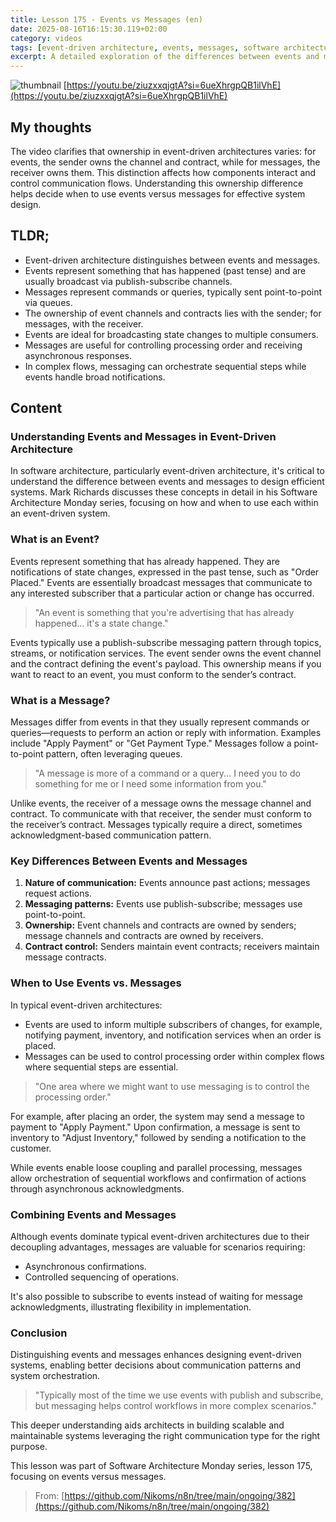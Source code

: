 ```yaml
---
title: Lesson 175 - Events vs Messages (en)
date: 2025-08-16T16:15:30.119+02:00
category: videos
tags: [event-driven architecture, events, messages, software architecture, messaging patterns, publish-subscribe, queues, system design]
excerpt: A detailed exploration of the differences between events and messages in event-driven architecture, outlining when to use each communication type for optimal system design.
---
```


![thumbnail](https://i.ytimg.com/vi/ziuzxxqjgtA/maxresdefault.jpg)
[https://youtu.be/ziuzxxqjgtA?si=6ueXhrgpQB1ilVhE](https://youtu.be/ziuzxxqjgtA?si=6ueXhrgpQB1ilVhE)

## My thoughts

The video clarifies that ownership in event-driven architectures varies: for events, the sender owns the channel and contract, while for messages, the receiver owns them. This distinction affects how components interact and control communication flows. Understanding this ownership difference helps decide when to use events versus messages for effective system design.

## TLDR;
- Event-driven architecture distinguishes between events and messages.
- Events represent something that has happened (past tense) and are usually broadcast via publish-subscribe channels.
- Messages represent commands or queries, typically sent point-to-point via queues.
- The ownership of event channels and contracts lies with the sender; for messages, with the receiver.
- Events are ideal for broadcasting state changes to multiple consumers.
- Messages are useful for controlling processing order and receiving asynchronous responses.
- In complex flows, messaging can orchestrate sequential steps while events handle broad notifications.



## Content

### Understanding Events and Messages in Event-Driven Architecture
In software architecture, particularly event-driven architecture, it's critical to understand the difference between events and messages to design efficient systems. Mark Richards discusses these concepts in detail in his Software Architecture Monday series, focusing on how and when to use each within an event-driven system.

### What is an Event?
Events represent something that has already happened. They are notifications of state changes, expressed in the past tense, such as "Order Placed." Events are essentially broadcast messages that communicate to any interested subscriber that a particular action or change has occurred.

> "An event is something that you're advertising that has already happened... it's a state change."

Events typically use a publish-subscribe messaging pattern through topics, streams, or notification services. The event sender owns the event channel and the contract defining the event's payload. This ownership means if you want to react to an event, you must conform to the sender’s contract.

### What is a Message?
Messages differ from events in that they usually represent commands or queries—requests to perform an action or reply with information. Examples include "Apply Payment" or "Get Payment Type." Messages follow a point-to-point pattern, often leveraging queues.

> "A message is more of a command or a query... I need you to do something for me or I need some information from you."

Unlike events, the receiver of a message owns the message channel and contract. To communicate with that receiver, the sender must conform to the receiver’s contract. Messages typically require a direct, sometimes acknowledgment-based communication pattern.

### Key Differences Between Events and Messages
1. **Nature of communication:** Events announce past actions; messages request actions.
2. **Messaging patterns:** Events use publish-subscribe; messages use point-to-point.
3. **Ownership:** Event channels and contracts are owned by senders; message channels and contracts are owned by receivers.
4. **Contract control:** Senders maintain event contracts; receivers maintain message contracts.

### When to Use Events vs. Messages
In typical event-driven architectures:
- Events are used to inform multiple subscribers of changes, for example, notifying payment, inventory, and notification services when an order is placed.
- Messages can be used to control processing order within complex flows where sequential steps are essential.

> "One area where we might want to use messaging is to control the processing order." 

For example, after placing an order, the system may send a message to payment to "Apply Payment." Upon confirmation, a message is sent to inventory to "Adjust Inventory," followed by sending a notification to the customer.

While events enable loose coupling and parallel processing, messages allow orchestration of sequential workflows and confirmation of actions through asynchronous acknowledgments.

### Combining Events and Messages
Although events dominate typical event-driven architectures due to their decoupling advantages, messages are valuable for scenarios requiring:
- Asynchronous confirmations.
- Controlled sequencing of operations.

It's also possible to subscribe to events instead of waiting for message acknowledgments, illustrating flexibility in implementation.

### Conclusion
Distinguishing events and messages enhances designing event-driven systems, enabling better decisions about communication patterns and system orchestration.

> "Typically most of the time we use events with publish and subscribe, but messaging helps control workflows in more complex scenarios."

This deeper understanding aids architects in building scalable and maintainable systems leveraging the right communication type for the right purpose.

This lesson was part of Software Architecture Monday series, lesson 175, focusing on events versus messages.




> From: [https://github.com/Nikoms/n8n/tree/main/ongoing/382](https://github.com/Nikoms/n8n/tree/main/ongoing/382)